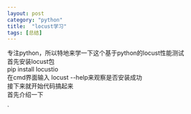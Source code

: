 ```yaml
---
layout: post
category: "python"
title:  "locust学习"
tags: [总结]
---
```


专注python，所以特地来学一下这个基于python的locust性能测试  
首先安装locust包  
pip install locustio  
在cmd界面输入 locust --help来观察是否安装成功  
接下来就开始代码搞起来  
首先介绍一下

`